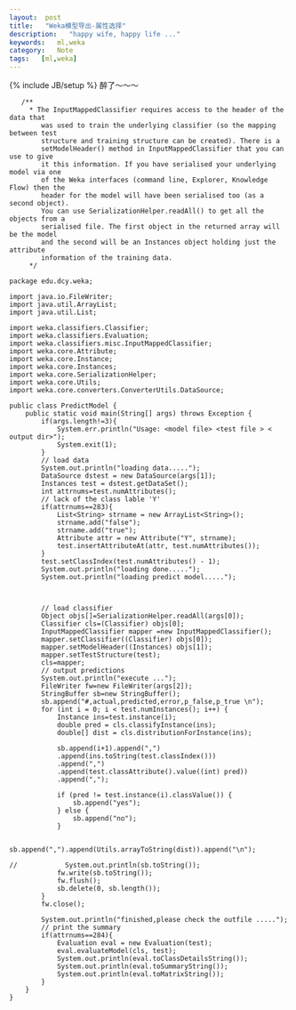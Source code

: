 ```yaml
---
layout:  post
title:   "Weka模型导出-属性选择"
description:   "happy wife, happy life ..."
keywords:   ml,weka
category:   Note
tags:   [ml,weka] 
---
```



{% include JB/setup %}
醉了～～～

       /**
         * The InputMappedClassifier requires access to the header of the data that
			was used to train the underlying classifier (so the mapping between test
			structure and training structure can be created). There is a
			setModelHeader() method in InputMappedClassifier that you can use to give
			it this information. If you have serialised your underlying model via one
			of the Weka interfaces (command line, Explorer, Knowledge Flow) then the
			header for the model will have been serialised too (as a second object).
			You can use SerializationHelper.readAll() to get all the objects from a
			serialised file. The first object in the returned array will be the model
			and the second will be an Instances object holding just the attribute
			information of the training data.
         */

<!--more-->

```
package edu.dcy.weka;

import java.io.FileWriter;
import java.util.ArrayList;
import java.util.List;

import weka.classifiers.Classifier;
import weka.classifiers.Evaluation;
import weka.classifiers.misc.InputMappedClassifier;
import weka.core.Attribute;
import weka.core.Instance;
import weka.core.Instances;
import weka.core.SerializationHelper;
import weka.core.Utils;
import weka.core.converters.ConverterUtils.DataSource;

public class PredictModel {
    public static void main(String[] args) throws Exception {
        if(args.length!=3){
            System.err.println("Usage: <model file> <test file > < output dir>");
            System.exit(1);
        }
        // load data
        System.out.println("loading data.....");
        DataSource dstest = new DataSource(args[1]);
        Instances test = dstest.getDataSet();
        int attrnums=test.numAttributes();
        // lack of the class lable 'Y'
        if(attrnums==283){
            List<String> strname = new ArrayList<String>();
            strname.add("false");
            strname.add("true");
            Attribute attr = new Attribute("Y", strname);
            test.insertAttributeAt(attr, test.numAttributes());
        }
        test.setClassIndex(test.numAttributes() - 1);
        System.out.println("loading done.....");
        System.out.println("loading predict model.....");
       
 
        
    	// load classifier
		Object objs[]=SerializationHelper.readAll(args[0]);
		Classifier cls=(Classifier) objs[0];
		InputMappedClassifier mapper =new InputMappedClassifier();
		mapper.setClassifier((Classifier) objs[0]);
		mapper.setModelHeader((Instances) objs[1]);
		mapper.setTestStructure(test);
		cls=mapper;
        // output predictions
        System.out.println("execute ...");
        FileWriter fw=new FileWriter(args[2]);
        StringBuffer sb=new StringBuffer();
        sb.append("#,actual,predicted,error,p_false,p_true \n");
        for (int i = 0; i < test.numInstances(); i++) {
            Instance ins=test.instance(i);
            double pred = cls.classifyInstance(ins);
            double[] dist = cls.distributionForInstance(ins);

            sb.append(i+1).append(",")
            .append(ins.toString(test.classIndex()))
            .append(",")
            .append(test.classAttribute().value((int) pred))
            .append(",");

            if (pred != test.instance(i).classValue()) {
                sb.append("yes");
            } else {
                sb.append("no");
            }

            sb.append(",").append(Utils.arrayToString(dist)).append("\n");

//            System.out.println(sb.toString());
            fw.write(sb.toString());
            fw.flush();
            sb.delete(0, sb.length());
        }
        fw.close();

        System.out.println("finished,please check the outfile .....");
        // print the summary 
        if(attrnums==284){
            Evaluation eval = new Evaluation(test);
            eval.evaluateModel(cls, test);
            System.out.println(eval.toClassDetailsString());
            System.out.println(eval.toSummaryString());
            System.out.println(eval.toMatrixString());
        }
    }
}
```
